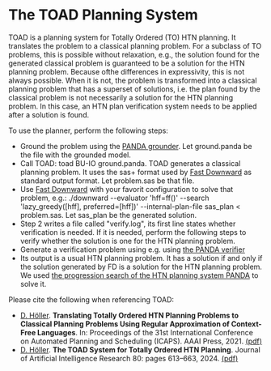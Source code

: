 # The TOAD Planning System</h1>

TOAD is a planning system for Totally Ordered (TO) HTN planning. It translates the problem to a classical planning problem. For a subclass of TO problems, this is possible without relaxation, e.g., the solution found for the generated classical problem is guaranteed to be a solution for the HTN planning problem. Because ofthe differences in expressivity, this is not always possible. When it is not, the problem is transformed into a classical planning problem that has a superset of solutions, i.e. the plan found by the classical problem is not necessarily a solution for the HTN planning problem. In this case, an HTN plan verification system needs to be applied after a solution is found.

To use the planner, perform the following steps: 
- Ground the problem using the <a href="https://toad-planner-dev.github.io/">PANDA grounder</a>. Let ground.panda be the file with the grounded model.
- Call TOAD: toad BU-IO ground.panda. TOAD generates a classical planning problem. It uses the sas+ format used by <a href="http://www.fast-downward.org/">Fast Downward</a> as standard output format. Let problem.sas be that file.
- Use <a href="http://www.fast-downward.org/">Fast Downward</a> with your favorit configuration to solve that problem, e.g.: ./downward --evaluator 'hff=ff()' --search 'lazy_greedy([hff], preferred=[hff])' --internal-plan-file sas_plan < problem.sas. Let sas_plan be the generated solution.
- Step 2 writes a file called "verify.log", its first line states whether verification is needed. If it is needed, perform the following steps to verify whether the solution is one for the HTN planning problem.
- Generate a verification problem using e.g. using <a href="https://github.com/panda-planner-dev/pandaPIpgrRepairVerify">the PANDA verifier</a>
- Its output is a usual HTN planning problem. It has a solution if and only if the solution generated by FD is a solution for the HTN planning problem. We used <a href="https://github.com/panda-planner-dev/pandaPIengine">the progression search of the HTN planning system PANDA</a> to solve it. 

Please cite the following when referencing TOAD:
- <a href="http://fai.cs.uni-saarland.de/hoeller/index.html">D. H&ouml;ller</a>. <strong>Translating Totally Ordered HTN Planning Problems to Classical Planning Problems Using Regular Approximation of Context-Free Languages</strong>. In: Proceedings of the 31st International Conference on Automated Planning and Scheduling (ICAPS). AAAI Press, 2021. <a href="https://fai.cs.uni-saarland.de/hoeller/papers/2021-Hoeller-ICAPS-Toad.pdf">(pdf)</a>
- <a href="http://fai.cs.uni-saarland.de/hoeller/index.html">D. H&ouml;ller</a>. <strong>The TOAD System for Totally Ordered HTN Planning</strong>. Journal of Artificial Intelligence Research 80: pages 613–663, 2024. <a href="https://jair.org/index.php/jair/article/view/14945/27049">(pdf)</a>

